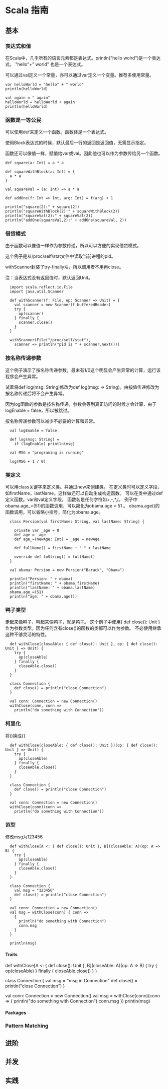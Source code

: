 # Scala 指南

## 基本

### 表达式和值

在Scala中，几乎所有的语言元素都是表达式。println("hello wolrd")是一个表达式， "hello"+" world"
也是一个表达式。

可以通过val定义一个常量，亦可以通过var定义一个变量。推荐多使用常量。

```
var helloWorld = "hello" + " world" 
println(helloWorld)

val again = " again" 
helloWorld = helloWorld + again
println(helloWorld)
```

### 函数是一等公民

可以使用def来定义一个函数。函数体是一个表达式。

使用Block表达式的时候，默认最后一行的返回是返回值，无需显示指定。

函数还可以像值一样，赋值给var或val。因此他也可以作为参数传给另一个函数。

```
def square(a: Int) = a * a

def squareWithBlock(a: Int) = {
  a * a
}

val squareVal = (a: Int) => a * a

def addOne(f: Int => Int, arg: Int) = f(arg) + 1

println("square(2):" + square(2))
println("squareWithBlock(2):" + squareWithBlock(2))
println("squareVal(2):" + squareVal(2))
println("addOne(squareVal,2):" + addOne(squareVal, 2))
```



### 借贷模式

由于函数可以像值一样作为参数传递，所以可以方便的实现借贷模式。

这个例子是从/proc/self/stat文件中读取当前进程的pid。

withScanner封装了try-finally块，所以调用者不用再close。

注：当表达式没有返回值时，默认返回Unit。

```
  import scala.reflect.io.File
  import java.util.Scanner

  def withScanner(f: File, op: Scanner => Unit) = {
    val scanner = new Scanner(f.bufferedReader)
    try {
      op(scanner)
    } finally {
      scanner.close()
    }
  }

  withScanner(File("/proc/self/stat"),
    scanner => println("pid is " + scanner.next()))
```


### 按名称传递参数

这个例子演示了按名称传递参数，最末有1/0这个明显会产生异常的计算，运行该程序会产生异常。

试着将def log(msg: String)修改为def log(msg: => String)。由按值传递修改为按名称传递后将不会产生异常。


因为log函数的参数是按名称传递，参数会等到真正访问的时候才会计算，由于logEnable = false，所以被跳过。


按名称传递参数可以减少不必要的计算和异常。


```
  val logEnable = false

  def log(msg: String) =
    if (logEnable) println(msg)

  val MSG = "programing is running"

  log(MSG + 1 / 0)
```

### 类定义

可以用class关键字来定义类。并通过new来创建类。
在定义类时可以定义字段，如firstName，lastName。这样做还可以自动生成构造函数。
可以在类中通过def定义函数。var和val定义字段。
函数名是任何字符如+,-,*,/。
例子中obama.age_=(51)的函数调用，可以简化为obama.age = 51 。
obama.age()的函数调用，可以省略小括号，简化为obama.age。

```
  class Persion(val firstName: String, val lastName: String) {

    private var _age = 0
    def age = _age
    def age_=(newAge: Int) = _age = newAge

    def fullName() = firstName + " " + lastName

    override def toString() = fullName()
  }

  val obama: Persion = new Persion("Barack", "Obama")

  println("Persion: " + obama)
  println("firstName: " + obama.firstName)
  println("lastName: " + obama.lastName)
  obama.age_=(51)
  println("age: " + obama.age())
```


### 鸭子类型

走起来像鸭子，叫起来像鸭子，就是鸭子。
这个例子中使用{ def close(): Unit }作为参数类型。因为任何含有close()的函数的类都可以作为参数。
不必使用继承这种不够灵活的特性。

```
  def withClose(closeAble: { def close(): Unit }, op: { def close(): Unit } => Unit) {
    try {
      op(closeAble)
    } finally {
      closeAble.close()
    }
  }

  class Connection {
    def close() = println("close Connection")
  }

  val conn: Connection = new Connection()
  withClose(conn, conn =>
    println("do something with Connection"))
```


### 柯里化 
将()换成{}

```
  def withClose(closeAble: { def close(): Unit })(op: { def close(): Unit } => Unit) {
    try {
      op(closeAble)
    } finally {
      closeAble.close()
    }
  }

  class Connection {
    def close() = println("close Connection")
  }

  val conn: Connection = new Connection()
  withClose(conn)(conn =>
    println("do something with Connection"))
```


### 范型

修改msg为123456

```
  def withClose[A <: { def close(): Unit }, B](closeAble: A)(op: A => B) {
    try {
      op(closeAble)
    } finally {
      closeAble.close()
    }
  }

  class Connection {
    val msg = "123456"
    def close() = println("close Connection")
  }

  val conn: Connection = new Connection()
  val msg = withClose(conn) { conn =>
    {
      println("do something with Connection")
      conn.msg
    }
  }
  
  println(msg)
```

#### Traits

  def withClose[A <: { def close(): Unit }, B](closeAble: A)(op: A => B) {
    try {
      op(closeAble)
    } finally {
      closeAble.close()
    }
  }

  class Connection {
    val msg = "msg in Connection"
    def close() = println("close Connection")
  }

  val conn: Connection = new Connection()
  val msg = withClose(conn)(conn => {
    println("do something with Connection")
    conn.msg
  })
  println(msg)

#### Packages

### Pattern Matching

## 进阶

## 并发

## 实践
